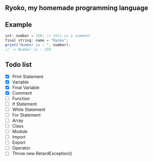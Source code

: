 ## Ryoko, my homemade programming language

## Example

```js
int: number = 150; // this is a comment
final string: name = "Ryoko";
print("Number is : ", number);
// -> Number is : 150
```

## Todo list

- [x] Print Statement
- [x] Variable
- [x] Final Variable
- [x] Comment
- [ ] Function
- [ ] If Statement
- [ ] While Statement
- [ ] For Statement
- [ ] Array
- [ ] Class
- [ ] Module
- [ ] Import
- [ ] Export
- [ ] Operator
- [ ] Throw new RetardException()